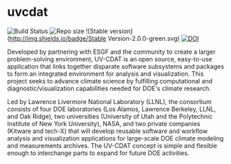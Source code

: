 uvcdat
======
![Build Status](https://travis-ci.org/OpenGeoscience/geojs.svg?branch=master)
![Repo size](https://reposs.herokuapp.com/?path=UV-CDAT/uvcdat)
![Stable version](http://img.shields.io/badge/Stable Version-2.0.0-green.svg)
[![DOI](https://zenodo.org/badge/6619/UV-CDAT/uvcdat.png)](http://dx.doi.org/10.5281/zenodo.12251)

Developed by partnering with ESGF and the community to create a larger problem-solving environment, UV-CDAT is an open source, easy-to-use application that links together disparate software subsystems and packages to form an integrated environment for analysis and visualization. This project seeks to advance climate science by fulfilling computational and diagnostic/visualization capabilities needed for DOE's climate research.

Led by Lawrence Livermore National Laboratory (LLNL), the consortium consists of four DOE laboratories (Los Alamos, Lawrence Berkeley, LLNL, and Oak Ridge), two universities (University of Utah and the Polytechnic Institute of New York University), NASA, and two private companies (Kitware and tech-X) that will develop reusable software and workflow analysis and visualization applications for large-scale DOE climate modeling and measurements archives. The UV-CDAT concept is simple and flexible enough to interchange parts to expand for future DOE activities.
